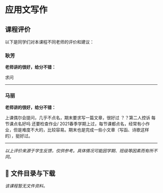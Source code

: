 # 应用文写作

## 课程评价

以下是同学们对本课程不同老师的评价和建议：

### 耿芳

**老师讲的很好，给分不错：**

求问

---

### 马丽

**老师讲的很好，给分不错：**

上课偶尔会提问，几乎不点名，期末要求写一篇文章，很好过  ？？第二人控诉 每节课点名好吗   还要检查作业/ 2021春季学期上过，每节课都点名，经常有小作业，但是难度不大的，比较容易。期末也是完成一些小文章（写函、诗歌这样的），挺好过。

---

*以上评价来源于学生反馈，仅供参考。具体情况可能因学期、班级等因素而有所不同。*
## 📄 文件目录与下载

_该课程暂无文件资料。_
